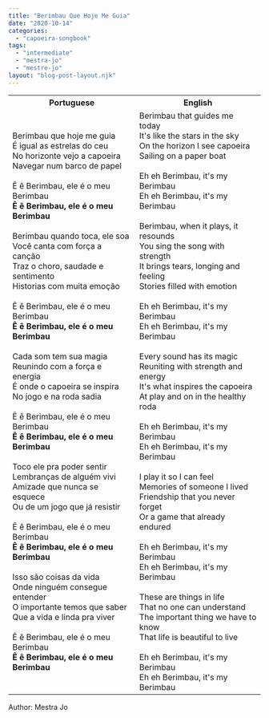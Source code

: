 ```yaml
---
title: "Berimbau Que Hoje Me Guia"
date: "2020-10-14"
categories: 
  - "capoeira-songbook"
tags: 
  - "intermediate"
  - "mestra-jo"
  - "mestre-jo"
layout: "blog-post-layout.njk"
---
```


<table class="capoeira-table">
    <tr class="header-row">
        <th>Portuguese</th>
        <th>English</th>
    </tr>
    <tr>
        <td>Berimbau que hoje me guia<br>
        É igual as estrelas do ceu<br>
        No horizonte vejo a capoeira<br>
        Navegar num barco de papel<br>
        <br>
        Ê ê Berimbau, ele é o meu Berimbau<br>
        <strong>Ê ê Berimbau, ele é o meu Berimbau</strong><br>
        <br>
        Berimbau quando toca, ele soa<br>
        Você canta com força a canção<br>
        Traz o choro, saudade e sentimento<br>
        Historias com muita emoção<br>
        <br>
        Ê ê Berimbau, ele é o meu Berimbau<br>
        <strong>Ê ê Berimbau, ele é o meu Berimbau</strong><br>
        <br>
        Cada som tem sua magia<br>
        Reunindo com a força e energia<br>
        É onde o capoeira se inspira<br>
        No jogo e na roda sadia<br>
        <br>
        Ê ê Berimbau, ele é o meu Berimbau<br>
        <strong>Ê ê Berimbau, ele é o meu Berimbau</strong><br>
        <br>
        Toco ele pra poder sentir<br>
        Lembranças de alguém vivi<br>
        Amizade que nunca se esquece<br>
        Ou de um jogo que já resistir<br>
        <br>
        Ê ê Berimbau, ele é o meu Berimbau<br>
        <strong>Ê ê Berimbau, ele é o meu Berimbau</strong><br>
        <br>
        Isso são coisas da vida<br>
        Onde ninguém consegue entender<br>
        O importante temos que saber<br>
        Que a vida e linda pra viver<br>
        <br>
        Ê ê Berimbau, ele é o meu Berimbau<br>
        <strong>Ê ê Berimbau, ele é o meu Berimbau</strong></td>
        <td>Berimbau that guides me today<br>
        It's like the stars in the sky<br>
        On the horizon I see capoeira<br>
        Sailing on a paper boat<br>
        <br>
        Eh eh Berimbau, it's my Berimbau<br>
        Eh eh Berimbau, it's my Berimbau<br>
        <br>
        Berimbau, when it plays, it resounds<br>
        You sing the song with strength<br>
        It brings tears, longing and feeling<br>
        Stories filled with emotion<br>
        <br>
        Eh eh Berimbau, it's my Berimbau<br>
        Eh eh Berimbau, it's my Berimbau<br>
        <br>
        Every sound has its magic<br>
        Reuniting with strength and energy<br>
        It's what inspires the capoeira<br>
        At play and on in the healthy roda<br>
        <br>
        Eh eh Berimbau, it's my Berimbau<br>
        Eh eh Berimbau, it's my Berimbau<br>
        <br>
        I play it so I can feel<br>
        Memories of someone I lived<br>
        Friendship that you never forget<br>
        Or a game that already endured<br>
        <br>
        Eh eh Berimbau, it's my Berimbau<br>
        Eh eh Berimbau, it's my Berimbau<br>
        <br>
        These are things in life<br>
        That no one can understand<br>
        The important thing we have to know<br>
        That life is beautiful to live<br>
        <br>
        Eh eh Berimbau, it's my Berimbau<br>
        Eh eh Berimbau, it's my Berimbau</td>
    </tr>
</table>

<figcaption>
Author: Mestra Jo
</figcaption>